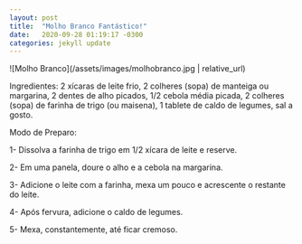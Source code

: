 ```yaml
---
layout: post
title:  "Molho Branco Fantástico!"
date:   2020-09-28 01:19:17 -0300
categories: jekyll update
---
```

![Molho Branco](/assets/images/molhobranco.jpg | relative_url)

Ingredientes:
2 xícaras de leite frio,
2 colheres (sopa) de manteiga ou margarina,
2 dentes de alho picados,
1/2 cebola média picada,
2 colheres (sopa) de farinha de trigo (ou maisena),
1 tablete de caldo de legumes,
sal a gosto.

Modo de Preparo:

1- Dissolva a farinha de trigo em 1/2 xícara de leite e reserve.

2- Em uma panela, doure o alho e a cebola na margarina.

3- Adicione o leite com a farinha, mexa um pouco e acrescente o restante do leite.

4- Após fervura, adicione o caldo de legumes.

5- Mexa, constantemente, até ficar cremoso.